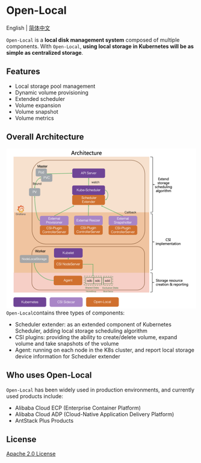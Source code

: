 # Open-Local

English | [简体中文](./README-zh_CN.md)

`Open-Local` is a **local disk management system** composed of multiple components. With `Open-Local`, **using local storage in Kubernetes will be as simple as centralized storage**.

## Features
- Local storage pool management
- Dynamic volume provisioning
- Extended scheduler
- Volume expansion
- Volume snapshot
- Volume metrics

## Overall Architecture
![](docs/imgs/architecture.png)
`Open-Local`contains three types of components:
- Scheduler extender: as an extended component of Kubernetes Scheduler, adding local storage scheduling algorithm
- CSI plugins: providing the ability to create/delete volume, expand volume and take snapshots of the volume
- Agent: running on each node in the K8s cluster, and report local storage device information for Scheduler extender

## Who uses Open-Local

`Open-Local` has been widely used in production environments, and currently used products include:

- Alibaba Cloud ECP (Enterprise Container Platform)
- Alibaba Cloud ADP (Cloud-Native Application Delivery Platform)
- AntStack Plus Products

## License

[Apache 2.0 License](LICENSE)